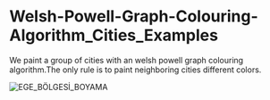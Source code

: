 # Welsh-Powell-Graph-Colouring-Algorithm_Cities_Examples
We paint a group of cities with an welsh powell graph colouring algorithm.The only rule is to paint neighboring cities different colors.


![EGE_BÖLGESİ_BOYAMA](https://user-images.githubusercontent.com/96294053/178140518-9ecac58d-46df-43fa-9231-143b6ef123e0.gif)


